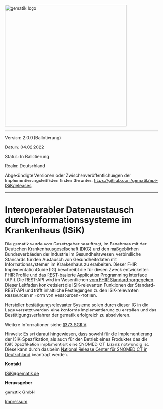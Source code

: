 <img src="https://raw.githubusercontent.com/gematik/api-ISiK/master/images/Gematik_Logo_Flag.jpg" alt="gematik logo" width="400"/>

----
Version: 2.0.0 (Ballotierung)

Datum: 04.02.2022

Status: In Ballotierung

Realm: Deutschland

Abgekündigte Versionen oder Zwischenveröffentlichungen der Implementierungsleitfäden finden Sie unter:  https://github.com/gematik/api-ISiK/releases


----


# Interoperabler Datenaustausch durch Informationssysteme im Krankenhaus (ISiK)

Die gematik wurde vom Gesetzgeber beauftragt, im Benehmen mit der Deutschen Krankenhausgesellschaft (DKG) und den maßgeblichen Bundesverbänden der Industrie im Gesundheitswesen, verbindliche Standards für den Austausch von Gesundheitsdaten mit Informationssystemen im Krankenhaus zu erarbeiten. Dieser FHIR ImplementationGuide (IG) beschreibt die für diesen Zweck entwickelten FHIR Profile und das [REST](https://de.wikipedia.org/wiki/Representational_State_Transfer)-basierte Application Programming Interface (API). Die REST-API wird im Wesentlichen [vom FHIR Standard vorgegeben](https://www.hl7.org/fhir/http.html). Dieser Leitfaden konkretisiert die ISiK-relevanten Funktionen der Standard-REST-API und trifft inhaltliche Festlegungen zu den ISiK-relevanten Ressourcen in Form von Ressourcen-Profilen.

Hersteller bestätigungsrelevanter Systeme sollen durch diesen IG in die Lage versetzt werden, eine konforme Implementierung zu erstellen und das Bestätigungsverfahren der gematik erfolgreich zu absolvieren.

Weitere Informationen siehe [§373 SGB V](https://www.gesetze-im-internet.de/sgb_5/__373.html).

Hinweis: Es sei darauf hingewiesen, dass sowohl für die Implementierung der ISiK-Spezifikation, als auch für den Betrieb eines Produktes das die ISiK-Spezfikation implementiert eine SNOMED-CT-Lizenz notwendig ist. Diese kann durch das beim [National Release Center für SNOMED CT in Deutschland](https://www.bfarm.de/DE/Kodiersysteme/Terminologien/SNOMED-CT/_node.html) beantragt werden.

**Kontakt**

[ISiK@gematik.de](ISiK@gematik.de)

**Herausgeber**

gematik GmbH

[Impressum](https://www.gematik.de/impressum/)
